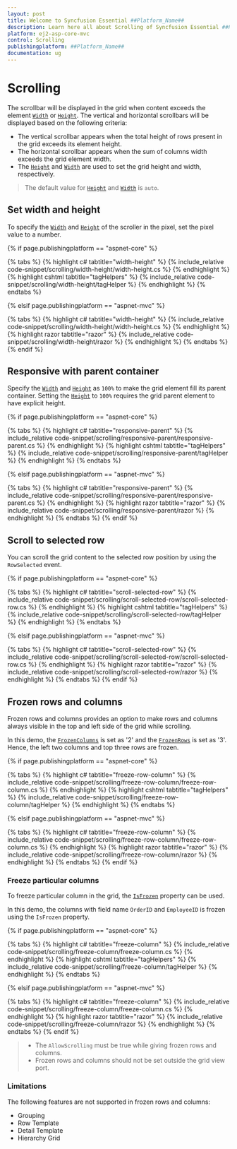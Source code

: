 ```yaml
---
layout: post
title: Welcome to Syncfusion Essential ##Platform_Name##
description: Learn here all about Scrolling of Syncfusion Essential ##Platform_Name## widgets based on HTML5 and jQuery.
platform: ej2-asp-core-mvc
control: Scrolling
publishingplatform: ##Platform_Name##
documentation: ug
---
```



# Scrolling

 The scrollbar will be displayed in the grid when content exceeds the element [`Width`](https://help.syncfusion.com/cr/aspnetcore-js2/Syncfusion.EJ2.Grids.GridBuilder-1.html#Syncfusion_EJ2_Grids_GridBuilder_1_Width_System_Double_) or [`Height`](https://help.syncfusion.com/cr/aspnetcore-js2/Syncfusion.EJ2.Grids.GridBuilder-1.html#Syncfusion_EJ2_Grids_GridBuilder_1_Height_System_Double_). The vertical and horizontal scrollbars will be displayed based on the following criteria:

* The vertical scrollbar appears when the total height of rows present in the grid exceeds its element height.
* The horizontal scrollbar appears when the sum of columns width exceeds the grid element width.
* The [`Height`](https://help.syncfusion.com/cr/aspnetcore-js2/Syncfusion.EJ2.Grids.GridBuilder-1.html#Syncfusion_EJ2_Grids_GridBuilder_1_Height_System_Double_) and [`Width`](https://help.syncfusion.com/cr/aspnetcore-js2/Syncfusion.EJ2.Grids.GridBuilder-1.html#Syncfusion_EJ2_Grids_GridBuilder_1_Width_System_Double_) are used to set the grid height and width, respectively.

> The default value for [`Height`](https://help.syncfusion.com/cr/aspnetcore-js2/Syncfusion.EJ2.Grids.GridBuilder-1.html#Syncfusion_EJ2_Grids_GridBuilder_1_Height_System_Double_) and [`Width`](https://help.syncfusion.com/cr/aspnetcore-js2/Syncfusion.EJ2.Grids.GridBuilder-1.html#Syncfusion_EJ2_Grids_GridBuilder_1_Width_System_Double_) is `auto`.

## Set width and height

To specify the [`Width`](https://help.syncfusion.com/cr/aspnetcore-js2/Syncfusion.EJ2.Grids.GridBuilder-1.html#Syncfusion_EJ2_Grids_GridBuilder_1_Width_System_Double_) and [`Height`](https://help.syncfusion.com/cr/aspnetcore-js2/Syncfusion.EJ2.Grids.GridBuilder-1.html#Syncfusion_EJ2_Grids_GridBuilder_1_Height_System_Double_) of the scroller in the pixel, set the pixel value to a number.

{% if page.publishingplatform == "aspnet-core" %}

{% tabs %}
{% highlight c# tabtitle="width-height" %}
{% include_relative code-snippet/scrolling/width-height/width-height.cs %}
{% endhighlight %}
{% highlight cshtml tabtitle="tagHelpers" %}
{% include_relative code-snippet/scrolling/width-height/tagHelper %}
{% endhighlight %}
{% endtabs %}

{% elsif page.publishingplatform == "aspnet-mvc" %}

{% tabs %}
{% highlight c# tabtitle="width-height" %}
{% include_relative code-snippet/scrolling/width-height/width-height.cs %}
{% endhighlight %}
{% highlight razor tabtitle="razor" %}
{% include_relative code-snippet/scrolling/width-height/razor %}
{% endhighlight %}
{% endtabs %}
{% endif %}



## Responsive with parent container

Specify the [`Width`](https://help.syncfusion.com/cr/aspnetcore-js2/Syncfusion.EJ2.Grids.GridBuilder-1.html#Syncfusion_EJ2_Grids_GridBuilder_1_Width_System_Double_) and [`Height`](https://help.syncfusion.com/cr/aspnetcore-js2/Syncfusion.EJ2.Grids.GridBuilder-1.html#Syncfusion_EJ2_Grids_GridBuilder_1_Height_System_Double_) as `100%` to make the grid element fill its parent container.
Setting the [`Height`](https://help.syncfusion.com/cr/aspnetcore-js2/Syncfusion.EJ2.Grids.GridBuilder-1.html#Syncfusion_EJ2_Grids_GridBuilder_1_Height_System_Double_) to `100%` requires the grid parent element to have explicit height.

{% if page.publishingplatform == "aspnet-core" %}

{% tabs %}
{% highlight c# tabtitle="responsive-parent" %}
{% include_relative code-snippet/scrolling/responsive-parent/responsive-parent.cs %}
{% endhighlight %}
{% highlight cshtml tabtitle="tagHelpers" %}
{% include_relative code-snippet/scrolling/responsive-parent/tagHelper %}
{% endhighlight %}
{% endtabs %}

{% elsif page.publishingplatform == "aspnet-mvc" %}

{% tabs %}
{% highlight c# tabtitle="responsive-parent" %}
{% include_relative code-snippet/scrolling/responsive-parent/responsive-parent.cs %}
{% endhighlight %}
{% highlight razor tabtitle="razor" %}
{% include_relative code-snippet/scrolling/responsive-parent/razor %}
{% endhighlight %}
{% endtabs %}
{% endif %}



## Scroll to selected row

You can scroll the grid content to the selected row position by using the `RowSelected` event.

{% if page.publishingplatform == "aspnet-core" %}

{% tabs %}
{% highlight c# tabtitle="scroll-selected-row" %}
{% include_relative code-snippet/scrolling/scroll-selected-row/scroll-selected-row.cs %}
{% endhighlight %}
{% highlight cshtml tabtitle="tagHelpers" %}
{% include_relative code-snippet/scrolling/scroll-selected-row/tagHelper %}
{% endhighlight %}
{% endtabs %}

{% elsif page.publishingplatform == "aspnet-mvc" %}

{% tabs %}
{% highlight c# tabtitle="scroll-selected-row" %}
{% include_relative code-snippet/scrolling/scroll-selected-row/scroll-selected-row.cs %}
{% endhighlight %}
{% highlight razor tabtitle="razor" %}
{% include_relative code-snippet/scrolling/scroll-selected-row/razor %}
{% endhighlight %}
{% endtabs %}
{% endif %}



## Frozen rows and columns

Frozen rows and columns provides an option to make rows and columns always visible in the top and left side of the grid while scrolling.

In this demo, the [`FrozenColumns`](https://help.syncfusion.com/cr/aspnetcore-js2/Syncfusion.EJ2.Grids.GridBuilder-1.html#Syncfusion_EJ2_Grids_GridBuilder_1_FrozenColumns_System_Double_) is set as '2' and the [`FrozenRows`](https://help.syncfusion.com/cr/aspnetcore-js2/Syncfusion.EJ2.Grids.GridBuilder-1.html#Syncfusion_EJ2_Grids_GridBuilder_1_FrozenRows_System_Double_)
is set as '3'. Hence, the left two columns and top three rows are frozen.

{% if page.publishingplatform == "aspnet-core" %}

{% tabs %}
{% highlight c# tabtitle="freeze-row-column" %}
{% include_relative code-snippet/scrolling/freeze-row-column/freeze-row-column.cs %}
{% endhighlight %}
{% highlight cshtml tabtitle="tagHelpers" %}
{% include_relative code-snippet/scrolling/freeze-row-column/tagHelper %}
{% endhighlight %}
{% endtabs %}

{% elsif page.publishingplatform == "aspnet-mvc" %}

{% tabs %}
{% highlight c# tabtitle="freeze-row-column" %}
{% include_relative code-snippet/scrolling/freeze-row-column/freeze-row-column.cs %}
{% endhighlight %}
{% highlight razor tabtitle="razor" %}
{% include_relative code-snippet/scrolling/freeze-row-column/razor %}
{% endhighlight %}
{% endtabs %}
{% endif %}



### Freeze particular columns

To freeze particular column in the grid, the [`IsFrozen`](https://help.syncfusion.com/cr/aspnetcore-js2/Syncfusion.EJ2.Grids.GridColumn.html#Syncfusion_EJ2_Grids_GridColumn_IsFrozen) property can be used.

In this demo, the columns with field name `OrderID` and `EmployeeID` is frozen using
the `IsFrozen` property.

{% if page.publishingplatform == "aspnet-core" %}

{% tabs %}
{% highlight c# tabtitle="freeze-column" %}
{% include_relative code-snippet/scrolling/freeze-column/freeze-column.cs %}
{% endhighlight %}
{% highlight cshtml tabtitle="tagHelpers" %}
{% include_relative code-snippet/scrolling/freeze-column/tagHelper %}
{% endhighlight %}
{% endtabs %}

{% elsif page.publishingplatform == "aspnet-mvc" %}

{% tabs %}
{% highlight c# tabtitle="freeze-column" %}
{% include_relative code-snippet/scrolling/freeze-column/freeze-column.cs %}
{% endhighlight %}
{% highlight razor tabtitle="razor" %}
{% include_relative code-snippet/scrolling/freeze-column/razor %}
{% endhighlight %}
{% endtabs %}
{% endif %}



> * The `AllowScrolling` must be true while giving frozen rows and columns.
> * Frozen rows and columns should not be set outside the grid view port.

### Limitations

The following features are not supported in frozen rows and columns:

* Grouping
* Row Template
* Detail Template
* Hierarchy Grid